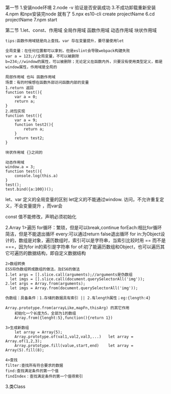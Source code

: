 第一节
1.安装node环境
2.node -v 验证是否安装成功
3.不成功卸载重新安装
4.npm 和npx安装完node 就有了
5.npx es10-cli create projectName
6.cd projectName
7.npm start

第二节
1.let、const、作用域
    全局作用域
    函数作用域
    动态作用域
    块状作用域

    tips:函数作用域链是向上查找。var 存在变量提升，要尽量使用let
    
    全局变量：在任何位置都可以拿到，但是eslint会导致webpack构建失败
    var a = 123;//全局变量，不可以被删除
    b=234;//window的属性，可以被删除；无论定义在函数内外，只要没有使用类型定义，都是window属性，作用域是全局的
    
    局部作用域 也叫 函数作用域
    场景：有的时候想在函数外部访问函数内部的变量
    1.return 返回
    function test(){
        var a = 0;
        return a;
    }
    2.闭包实现
    function test(){
        var a = 9;
        function test2(){
            return a;
        }
        return test2;
    }
    
    块状作用域 {}之间的
    
    动态作用域
    window.a = 3;
    function test(){
        console.log(this.a)
    }
    test();
    test.bind({a:100})();
    
 let、var 定义的全局变量的区别 
 let定义的不能通过window. 访问，不允许重复定义，不会变量提升 ，而var会
 
 const
 值不能修改，声明必须初始化     
 
 2.Array
    1>遍历
    for循环：繁琐，但是可以break,continue
    forEach:相比for循环简洁，但是不能退出循环
    every:可以通过return false退出循环
    for in:为Object设计的，数组是对象，遍历数组时，索引可以是字符串，当索引比较时用 == 而不是 ===，因为for in的索引是字符串
    for of:初了能遍历数组和Object，也可以遍历其它可遍历的数据结构，即自定义数据结构
    
    2>数组转换
    ES5将伪数组转成数组的做法，及ES6的做法
    1.let args = [].slice.call(arguments);//arguments是伪数组
      let imgs = [].slice.call(document.querySelectorAll('img'));
    2.let args = Array.from(arguments);
      let imgs = Array.from(document.querySelectorAll('img'));     
      
    伪数组：具备条件：1.存储的数据具有索引 || 2.有length属性；eg:{length:4}
      
    Array.prototype.from(arrayLike,mapFn,thisArg) 的其它作用
        初始化一个长度为5，全部为1的数组
        Array.from({lenght:5},function(){return 1})  
        
    3>生成新数组
        let array = Array(5);
        Array.prototype.of(val1,val2,val3,...)   let array = Array.of(1,2,3);
        Array.prototype.fill(value,start,end)    let array = Array(5).fill(8);
        
    4>查找
    filter:查找所有符合要求的数据
    find:查找满足条件的第一个值
    findIndex：查找满足条件的第一个值得索引
 
3.类Class
     
  
    